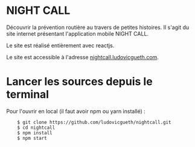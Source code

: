 # NIGHT CALL

Découvrir la prévention routière au travers de petites histoires. Il s'agit du
site internet présentant l'application mobile NIGHT CALL.

Le site est réalisé entièrement avec reactjs.

Le site est accessible à l'adresse
[nightcall.ludovicgueth.com](http://nightcall.ludovicgueth.com).

# Lancer les sources depuis le terminal

Pour l'ouvrir en local (il faut avoir npm ou yarn installé) :

        $ git clone https://github.com/ludovicgueth/nightcall.git
        $ cd nightcall
        $ npm install
        $ npm start
